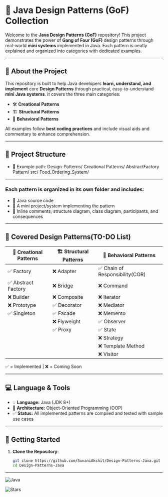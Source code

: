 # 🎯 Java Design Patterns (GoF) Collection

Welcome to the **Java Design Patterns (GoF)** repository! This project demonstrates the power of **Gang of Four (GoF)** design patterns through real-world **mini systems** implemented in Java. Each pattern is neatly explained and organized into categories with dedicated examples.

---

## 🧠 About the Project

This repository is built to help Java developers **learn, understand, and implement** core **Design Patterns** through practical, easy-to-understand **mini Java systems**. It covers the three main categories:

- 🛠️ **Creational Patterns**
- 🏗️ **Structural Patterns**
- 🔁 **Behavioral Patterns**

All examples follow **best coding practices** and include visual aids and commentary to enhance comprehension.

---

## 📁 Project Structure


- 📂 Example path:
Design-Patterns/ Creational Patterns/ AbstractFactory Pattern/ src/ Food_Ordering_System/

---

### Each pattern is organized in its own folder and includes:

- 📄 Java source code
- 🧪 A mini project/system implementing the pattern
- 📘 Inline comments, structure diagram, class diagram, participants, and consequences

---

## 🧰 Covered Design Patterns(TO-DO List)

| 🔨 Creational Patterns | 🏗️ Structural Patterns | 🔁 Behavioral Patterns         |
|------------------------|------------------------|--------------------------------|
| ✅ Factory              | ❌ Adapter             | ✅ Chain of Responsibility(COR) |
| ✅ Abstract Factory     | ❌ Bridge              | ❌ Command                      |
| ❌ Builder              | ❌ Composite           | ❌ Iterator                     |
| ❌ Prototype            | ✅ Decorator           | ❌ Mediator                     |
| ✅ Singleton            | ✅ Facade              | ❌ Memento                      |
|                        | ❌ Flyweight           | ✅ Observer                     |
|                        | ✅ Proxy               | ✅ State                        |
|                        |                        | ❌ Strategy                     |
|                        |                        | ❌ Template Method              |
|                        |                        | ❌ Visitor                      |

✅ = Implemented | ❌ = Coming Soon

---

## 💻 Language & Tools

- 💡 **Language:** Java (JDK 8+)
- 🧱 **Architecture:** Object-Oriented Programming (OOP)
- ✅ **Status:** All implemented patterns are compiled and tested with sample use cases

---
## 🚀 Getting Started

1. **Clone the Repository**:
   ```bash
   git clone https://github.com/SonaniAkshit/Design-Patterns-Java.git
   cd Design-Patterns-Java
___
![Java](https://img.shields.io/badge/language-Java-blue.svg)

[//]: # (![Build]&#40;https://img.shields.io/badge/build-passing-brightgreen.svg&#41;)
[//]: # (![License]&#40;https://img.shields.io/badge/license-MIT-lightgrey.svg&#41;)
![Stars](https://img.shields.io/github/stars/SonaniAkshit/Design-Pattern?style=social)


